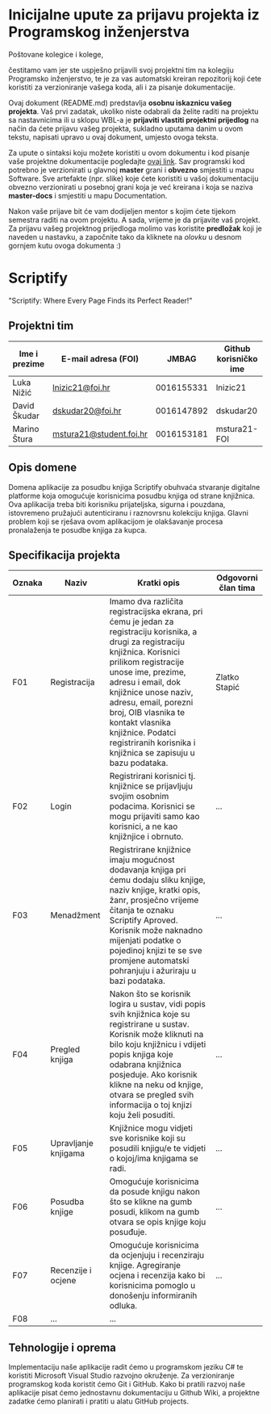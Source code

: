 # Inicijalne upute za prijavu projekta iz Programskog inženjerstva

Poštovane kolegice i kolege, 

čestitamo vam jer ste uspješno prijavili svoj projektni tim na kolegiju Programsko inženjerstvo, te je za vas automatski kreiran repozitorij koji ćete koristiti za verzioniranje vašega koda, ali i za pisanje dokumentacije.

Ovaj dokument (README.md) predstavlja **osobnu iskaznicu vašeg projekta**. Vaš prvi zadatak, ukoliko niste odabrali da želite raditi na projektu sa nastavnicima ili u sklopu WBL-a je **prijaviti vlastiti projektni prijedlog** na način da ćete prijavu vašeg projekta, sukladno uputama danim u ovom tekstu, napisati upravo u ovaj dokument, umjesto ovoga teksta.

Za upute o sintaksi koju možete koristiti u ovom dokumentu i kod pisanje vaše projektne dokumentacije pogledajte [ovaj link](https://guides.github.com/features/mastering-markdown/).
Sav programski kod potrebno je verzionirati u glavnoj **master** grani i **obvezno** smjestiti u mapu Software. Sve artefakte (npr. slike) koje ćete koristiti u vašoj dokumentaciju obvezno verzionirati u posebnoj grani koja je već kreirana i koja se naziva **master-docs** i smjestiti u mapu Documentation.

Nakon vaše prijave bit će vam dodijeljen mentor s kojim ćete tijekom semestra raditi na ovom projektu. A sada, vrijeme je da prijavite vaš projekt. Za prijavu vašeg projektnog prijedloga molimo vas koristite **predložak** koji je naveden u nastavku, a započnite tako da kliknete na *olovku* u desnom gornjem kutu ovoga dokumenta :) 

# Scriptify
"Scriptify: Where Every Page Finds its Perfect Reader!"

## Projektni tim

Ime i prezime | E-mail adresa (FOI) | JMBAG | Github korisničko ime
------------  | ------------------- | ----- | ---------------------
Luka Nižić | lnizic21@foi.hr | 0016155331 | lnizic21
David Škudar | dskudar20@foi.hr | 0016147892 | dskudar20
Marino Štura | mstura21@student.foi.hr | 0016153181 | mstura21-FOI
## Opis domene
Domena aplikacije za posudbu knjiga Scriptify obuhvaća stvaranje digitalne platforme koja omogućuje korisnicima posudbu knjiga od strane knjižnica. Ova aplikacija treba biti korisniku prijateljska, sigurna i pouzdana, istovremeno pružajući autenticiranu i raznovrsnu kolekciju knjiga. Glavni problem koji se rješava ovom aplikacijom je olakšavanje procesa pronalaženja te posudbe knjiga za kupca.

## Specifikacija projekta

Oznaka | Naziv | Kratki opis | Odgovorni član tima
------ | ----- | ----------- | -------------------
F01 | Registracija | Imamo dva različita registracijska ekrana, pri ćemu je jedan za registraciju korisnika, a drugi za registraciju knjižnica. Korisnici prilikom registracije unose ime, prezime, adresu i email, dok knjižnice unose naziv, adresu, email, porezni broj, OIB vlasnika te kontakt vlasnika knjižnice. Podatci registriranih korisnika i knjižnica se zapisuju u bazu podataka. | Zlatko Stapić
F02 | Login | Registrirani korisnici tj. knjižnice se prijavljuju svojim osobnim podacima. Korisnici se mogu prijaviti samo kao korisnici, a ne kao knjižnjice i obrnuto.| ...
F03 | Menadžment | Registrirane knjižnice imaju mogućnost dodavanja knjiga pri ćemu dodaju sliku knjige, naziv knjige, kratki opis, žanr, prosječno vrijeme čitanja te oznaku Scriptify Aproved. Korisnik može naknadno mijenjati podatke o pojedinoj knjizi te se sve promjene automatski pohranjuju i ažuriraju u bazi podataka. | ...
F04 | Pregled knjiga | Nakon što se korisnik logira u sustav, vidi popis svih knjižnica koje su registrirane u sustav. Korisnik može kliknuti na bilo koju knjižnicu i vdijeti popis knjiga koje odabrana knjižnica posjeduje. Ako korisnik klikne na neku od knjige, otvara se pregled svih informacija o toj knjizi koju želi posuditi. |...
F05 | Upravljanje knjigama | Knjižnice mogu vidjeti sve korisnike koji su posudili knjigu/e te vidjeti o kojoj/ima knjigama se radi. | ...
F06 | Posudba knjige | Omogućuje korisnicima da posude knjigu nakon što se klikne na gumb posudi, klikom na gumb otvara se opis knjige koju posuđuje. | ...
F07 | Recenzije i ocjene | Omogućuje korisnicima da ocjenjuju i recenziraju knjige. Agregiranje ocjena i recenzija kako bi korisnicima pomoglo u donošenju informiranih odluka. | ...
F08 | ... | ...

## Tehnologije i oprema
Implementaciju naše aplikacije radit ćemo u programskom jeziku C# te koristiti Microsoft Visual Studio razvojno okruženje. Za verzioniranje programskog koda koristit ćemo Git i GitHub. Kako bi pratili razvoj naše aplikacije pisat ćemo jednostavnu dokumentaciju u Github Wiki, a projektne zadatke ćemo planirati i pratiti u alatu GitHub projects.
